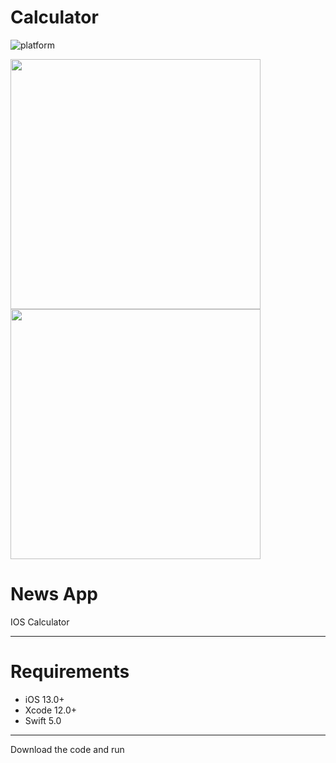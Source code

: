 # Calculator
 ![platform](https://img.shields.io/badge/platform-iOS-orange?style=flat-square)
  
<p align="row">
<img src="https://user-images.githubusercontent.com/73575643/141645284-3a5e12c6-a2cf-46f2-83bd-0445948bdc2a.png" width="400" >
 <img src="https://user-images.githubusercontent.com/73575643/141645291-496dad05-e501-46cc-b689-063dac6b1ef5.png" width="400" >
</p>

# News App

IOS Calculator 

---
# Requirements

- iOS 13.0+
- Xcode 12.0+
- Swift 5.0

---
Download the code and run
